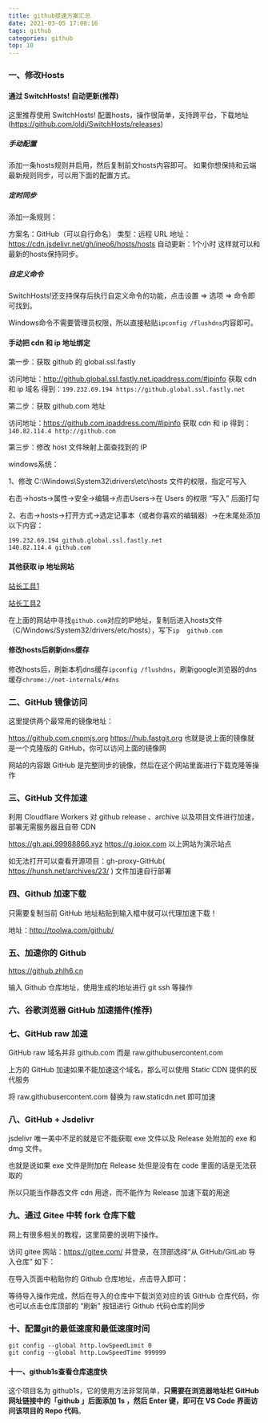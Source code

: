 ```yaml
---
title: github提速方案汇总
date: 2021-03-05 17:08:16
tags: github
categories: github
top: 10
---
```

### 一、修改Hosts

#### 通过 SwitchHosts! 自动更新(推荐)
这里推荐使用 SwitchHosts! 配置hosts，操作很简单，支持跨平台，下载地址(https://github.com/oldj/SwitchHosts/releases)

##### 手动配置
添加一条hosts规则并启用，然后复制前文hosts内容即可。
如果你想保持和云端最新规则同步，可以用下面的配置方式。

##### 定时同步
添加一条规则：

方案名：GitHub（可以自行命名）
类型：远程
URL 地址：https://cdn.jsdelivr.net/gh/ineo6/hosts/hosts
自动更新：1个小时
这样就可以和最新的hosts保持同步。

##### 自定义命令
SwitchHosts!还支持保存后执行自定义命令的功能，点击设置 => 选项 => 命令即可找到。

Windows命令不需要管理员权限，所以直接粘贴`ipconfig /flushdns`内容即可。

#### 手动把 cdn 和 ip 地址绑定

第一步：获取 github 的 global.ssl.fastly

访问地址：http://github.global.ssl.fastly.net.ipaddress.com/#ipinfo 获取 cdn 和 ip 域名
得到：`199.232.69.194 https://github.global.ssl.fastly.net`

第二步：获取 github.com 地址

访问地址：https://github.com.ipaddress.com/#ipinfo 获取 cdn 和 ip
得到：`140.82.114.4 http://github.com`

第三步：修改 host 文件映射上面查找到的 IP

windows系统：

1、修改 C:\Windows\System32\drivers\etc\hosts 文件的权限，指定可写入

右击->hosts->属性->安全->编辑->点击Users->在 Users 的权限 “写入” 后面打勾

2、右击->hosts->打开方式->选定记事本（或者你喜欢的编辑器）->在末尾处添加以下内容：
```
199.232.69.194 github.global.ssl.fastly.net
140.82.114.4 github.com
```

#### 其他获取 ip 地址网站
[站长工具1](http://tool.chinaz.com/dns/)

[站长工具2](http://ping.chinaz.com/github.githubassets.com)

在上面的网站中寻找`github.com`对应的IP地址，复制后进入hosts文件（C/Windows/System32/drivers/etc/hosts），写下`ip  github.com`

#### 修改hosts后刷新dns缓存

修改hosts后，刷新本机dns缓存`ipconfig /flushdns`，刷新google浏览器的dns缓存`chrome://net-internals/#dns`

<!--more-->

### 二、GitHub 镜像访问
这里提供两个最常用的镜像地址：

https://github.com.cnpmjs.org
https://hub.fastgit.org
也就是说上面的镜像就是一个克隆版的 GitHub，你可以访问上面的镜像网

网站的内容跟 GitHub 是完整同步的镜像，然后在这个网站里面进行下载克隆等操作

### 三、GitHub 文件加速
利用 Cloudflare Workers 对 github release 、archive 以及项目文件进行加速，部署无需服务器且自带 CDN

https://gh.api.99988866.xyz
https://g.ioiox.com
以上网站为演示站点

如无法打开可以查看开源项目：gh-proxy-GitHub( https://hunsh.net/archives/23/ ) 文件加速自行部署

### 四、Github 加速下载
只需要复制当前 GitHub 地址粘贴到输入框中就可以代理加速下载！

地址：http://toolwa.com/github/

### 五、加速你的 Github
https://github.zhlh6.cn

输入 Github 仓库地址，使用生成的地址进行 git ssh 等操作

### 六、谷歌浏览器 GitHub 加速插件(推荐)

### 七、GitHub raw 加速
GitHub raw 域名并非 github.com 而是 raw.githubusercontent.com

上方的 GitHub 加速如果不能加速这个域名，那么可以使用 Static CDN 提供的反代服务

将 raw.githubusercontent.com 替换为 raw.staticdn.net 即可加速

### 八、GitHub + Jsdelivr
jsdelivr 唯一美中不足的就是它不能获取 exe 文件以及 Release 处附加的 exe 和 dmg 文件。

也就是说如果 exe 文件是附加在 Release 处但是没有在 code 里面的话是无法获取的

所以只能当作静态文件 cdn 用途，而不能作为 Release 加速下载的用途

### 九、通过 Gitee 中转 fork 仓库下载
网上有很多相关的教程，这里简要的说明下操作。

访问 gitee 网站：https://gitee.com/ 并登录，在顶部选择“从 GitHub/GitLab 导入仓库” 如下：

在导入页面中粘贴你的 Github 仓库地址，点击导入即可：

等待导入操作完成，然后在导入的仓库中下载浏览对应的该 GitHub 仓库代码，你也可以点击仓库顶部的 “刷新” 按钮进行 Github 代码仓库的同步

### 十、配置git的最低速度和最低速度时间

```
git config --global http.lowSpeedLimit 0
git config --global http.LowSpeedTime 999999
```

#### 十一、github1s查看仓库速度快

这个项目名为 github1s，它的使用方法非常简单，**只需要在浏览器地址栏 GitHub 网址链接中的「github 」后面添加 1s ，然后 Enter 键，即可在 VS Code 界面访问该项目的 Repo 代码**。